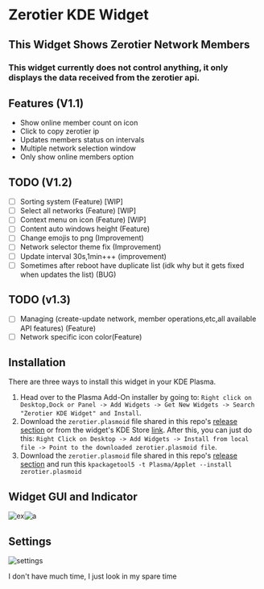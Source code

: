 # Zerotier KDE Widget  
## This Widget Shows Zerotier Network Members
### This widget currently does not control anything, it only displays the data received from the zerotier api.
## Features (V1.1)
- Show online member count on icon
- Click to copy zerotier ip 
- Updates members status on intervals  
- Multiple network selection window
- Only show online members option

## TODO (V1.2)
- [ ] Sorting system (Feature) [WIP]
- [ ] Select all networks (Feature) [WIP]
- [ ] Context menu on icon (Feature) [WIP]
- [ ] Content auto windows height (Feature)
- [ ] Change emojis to png (Improvement)
- [ ] Network selector theme fix (Improvement)
- [ ] Update interval 30s,1min+++ (improvement)
- [ ] Sometimes after reboot have duplicate list (idk why but it gets fixed when updates the list) (BUG) 

## TODO (v1.3)
- [ ] Managing (create-update network, member operations,etc,all available API features) (Feature)
- [ ] Network specific icon color(Feature)

## Installation
There are three ways to install this widget in your KDE Plasma.

1. Head over to the Plasma Add-On installer by going to: `Right click on Desktop,Dock or Panel -> Add Widgets -> Get New Widgets -> Search "Zerotier KDE Widget" and Install`.
2. Download the `zerotier.plasmoid` file shared in this repo's [release section](https://github.com/Duoslow/zerotierIndicator/releases/latest) or from the widget's KDE Store [link](https://store.kde.org/p/1666827). After this, you can just do this: `Right Click on Desktop -> Add Widgets -> Install from local file -> Point to the downloaded zerotier.plasmoid file`.
3. Download the `zerotier.plasmoid` file shared in this repo's [release section](https://github.com/Duoslow/zerotierIndicator/releases/latest) and run this `
kpackagetool5 -t Plasma/Applet --install zerotier.plasmoid `

## Widget GUI and Indicator
![ex](https://i.imgur.com/MYQDika.png)![a](https://i.imgur.com/y92VmYu.png)

## Settings
![settings](https://i.imgur.com/Owxf7E2.png)

I don't have much time, I just look in my spare time
